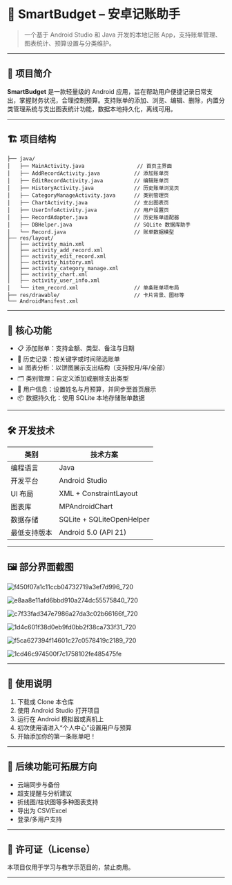 # 📱 SmartBudget – 安卓记账助手

> 一个基于 Android Studio 和 Java 开发的本地记账 App，支持账单管理、图表统计、预算设置与分类维护。

---

## 🧩 项目简介

**SmartBudget** 是一款轻量级的 Android 应用，旨在帮助用户便捷记录日常支出，掌握财务状况，合理控制预算。支持账单的添加、浏览、编辑、删除，内置分类管理系统与支出图表统计功能，数据本地持久化，离线可用。

---

## 🏗️ 项目结构

```
├── java/
│   ├── MainActivity.java                 // 首页主界面
│   ├── AddRecordActivity.java           // 添加账单页
│   ├── EditRecordActivity.java          // 编辑账单页
│   ├── HistoryActivity.java             // 历史账单浏览页
│   ├── CategoryManageActivity.java      // 类别管理页
│   ├── ChartActivity.java               // 支出图表页
│   ├── UserInfoActivity.java            // 用户设置页
│   ├── RecordAdapter.java               // 历史账单适配器
│   ├── DBHelper.java                    // SQLite 数据库助手
│   └── Record.java                      // 账单数据模型
├── res/layout/
│   ├── activity_main.xml
│   ├── activity_add_record.xml
│   ├── activity_edit_record.xml
│   ├── activity_history.xml
│   ├── activity_category_manage.xml
│   ├── activity_chart.xml
│   ├── activity_user_info.xml
│   └── item_record.xml                  // 单条账单项布局
├── res/drawable/                        // 卡片背景、图标等
└── AndroidManifest.xml
```

---

## 🔑 核心功能

* 📋 添加账单：支持金额、类型、备注与日期
* 📖 历史记录：按关键字或时间筛选账单
* 📊 图表分析：以饼图展示支出结构（支持按月/年/全部）
* 🗂️ 类别管理：自定义添加或删除支出类型
* 🧑 用户信息：设置姓名与月预算，并同步至首页展示
* 📦 数据持久化：使用 SQLite 本地存储账单数据

---

## 🛠️ 开发技术

| 类别     | 技术方案                      |
| ------ | ------------------------- |
| 编程语言   | Java                      |
| 开发平台   | Android Studio            |
| UI 布局  | XML + ConstraintLayout    |
| 图表库    | MPAndroidChart            |
| 数据存储   | SQLite + SQLiteOpenHelper |
| 最低支持版本 | Android 5.0 (API 21)      |

---

## 🖼️ 部分界面截图


![f450f07a1c11ccb04732719a3ef7d996_720](https://github.com/user-attachments/assets/c7451cd7-7e1b-4d9c-862b-cdba190b08d3)

![e8aa8e11afd6bbd910a274dc55575840_720](https://github.com/user-attachments/assets/198b43dd-fd29-4c5c-be32-975ef4a3037c)

![c7f33fad347e7986a27da3c02b66166f_720](https://github.com/user-attachments/assets/068e6bd1-9867-4750-8042-b29b071e8ba6)

![1d4c601f38d0eb9fd0bb2f38ca733f31_720](https://github.com/user-attachments/assets/08e96ba1-300b-4bd2-9017-f8e4ea2775c7)

![f5ca627394f14601c27c0578419c2189_720](https://github.com/user-attachments/assets/dc3686b6-2972-4815-af44-aacbf9e13282)

![1cd46c974500f7c1758102fe485475fe](https://github.com/user-attachments/assets/d0d45441-5ae7-4bc1-b56c-772108806de5)


---

## 📌 使用说明

1. 下载或 Clone 本仓库
2. 使用 Android Studio 打开项目
3. 运行在 Android 模拟器或真机上
4. 初次使用请进入“个人中心”设置用户与预算
5. 开始添加你的第一条账单吧！

---

## 🧱 后续功能可拓展方向

* 云端同步与备份
* 超支提醒与分析建议
* 折线图/柱状图等多种图表支持
* 导出为 CSV/Excel
* 登录/多用户支持

---

## 📃 许可证（License）

本项目仅用于学习与教学示范目的，禁止商用。

---
